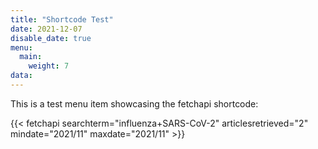 ```yaml
---
title: "Shortcode Test"
date: 2021-12-07
disable_date: true
menu:
  main:
    weight: 7
data:
---
```


This is a test menu item showcasing the fetchapi shortcode:

<!-- For search term, all special characters must be URL encoded. Spaces may be replaced by '+' signs. -->

<!-- Articles retrieved is the total number of articles from the PubMed input set to be retrieved, up to a maximum of 10,000 -->

<!-- The two parameters (mindate, maxdate) must be used together to specify an arbitrary date range. The general date format is YYYY/MM/DD, and these variants are also allowed: YYYY, YYYY/MM. -->

<!-- Api Docs: https://www.ncbi.nlm.nih.gov/books/NBK25499/  -->

{{< fetchapi searchterm="influenza+SARS-CoV-2" articlesretrieved="2" mindate="2021/11" maxdate="2021/11" >}}
